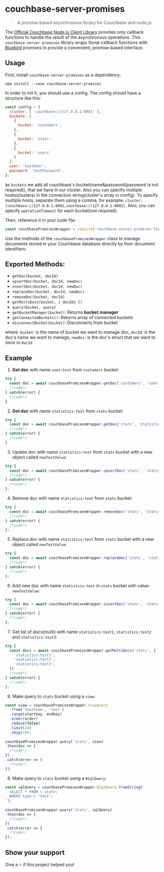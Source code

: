# couchbase-server-promises

> A promise-based asynchronous library for Couchbase and node.js.

The [Official Couchbase Node.js Client Library](https://www.npmjs.com/package/couchbase) provides only callback functions to handle the result of the asynchronous operations. This `couchbase-server-promises` library wraps those callback functions with [Bluebird](https://www.npmjs.com/package/bluebird) promises to provide a convenient, promise-based interface.

## Usage

First, install `couchbase-server-promises` as a dependency:

```shell
npm install --save couchbase-server-promises
```

In order to init it, you should use a config. The config should have a structure like this:

```javascript
const config = {
  cluster: [ 'couchbase://127.0.0.1:8091' ],
  buckets: [
    {
      bucket: 'customers',
    },
    {
      bucket: 'stats',
    }, 
    {
      bucket: 'users'
    }
  ],
  user: 'testUser',
  password: 'testPassword',
};
```

as `buckets` we add all couchbase's bucket(name&password(password is not required)), that we have in our cluster. Also you can specify multiple hosts(clusters) in the connection string(cluster's array in config). To specify multiple hosts, separate them using a comma, for example: `cluster: [couchbase://127.0.0.1:8091,couchbase://127.0.0.1:8092]`. Also, you can specify `operationTimeout` for each bucket(not required).

Then, reference it in your code file:

```javascript
const couchbasePromisesWrapper = require('couchbase-server-promises')(config);
```

Use the methods of the `couchbasePromisesWrapper` class to manage documents stored in your Couchbase database directly by their document identifiers:

## Exported Methods:

- `getDoc(bucket, docId)`
- `upsertDoc(bucket, docId, newDoc)`
- `insertDoc(bucket, docId, newDoc)`
- `replaceDoc(bucket, docId, newDoc)`
- `removeDoc(bucket, docId)`
- `getMultiDocs(bucket, [ docIds ])`
- `query(bucket, query)`
- `getBucketManager(bucket)`: Returns **bucket.manager**
- `getConnectedBuckets()`: Returns array of connected buckets
- `disconnectBucket(bucket)`: Disconnects from bucket

where:
`bucket`: is the name of bucket we want to manage doc, 
`docId`: is the doc's name we want to manage,
`newDoc`: is the doc's struct that we want to store in `docId`

## Example

1) **Get doc** with name `user:test` from `customers` bucket:

```JavaScript
try {
  const doc = await couchbasePromisesWrapper.getDoc('customers', 'user:test');
  /*code*/
} catch(error) {
  /*code*/
}
```

2) **Get doc** with name `statistics:test` from `stats` bucket:

```JavaScript
try {
  const doc = await couchbasePromisesWrapper.getDoc('stats', 'statistics:test');
  /*code*/
} catch(error) {
  /*code*/
}
```

3) Update doc with name `statistics:test` from `stats` bucket with a new object called `newTestValue`:

```JavaScript
try {
  const doc = await couchbasePromisesWrapper.upsertDoc('stats', 'statistics:test', newTestValue)
  /*code*/
} catch(error) {
  /*code*/
};
```
4) Remove doc with name `statistics:test` from `stats` bucket:

```JavaScript
try {
  const doc = await couchbasePromisesWrapper.removeDoc('stats', 'statistics:test')
  /*code*/
} catch(error) {
  /*code*/
};
```

5) Replace doc with name `statistics:test` from `stats` bucket with a new object called `newTestValue`:

```JavaScript
try {
  const doc = await couchbasePromisesWrapper.replaceDoc('stats', 'statistics:test', newTestValue)
  /*code*/
} catch(error) {
  /*code*/
};
```

6) Add new doc with name `statistics:test` in `stats` bucket with value: `newTestValue`:

```JavaScript
try {
  const doc = await couchbasePromisesWrapper.insertDoc('stats', 'statistics:test', newTestValue)
  /*code*/
} catch(error) {
  /*code*/
};
```

7) Get list of docs(multi) with name `statistics:test1`, `statistics:test2` and `statistics:test3`:

```JavaScript
try {
  const docs = await couchbasePromisesWrapper.getMultiDocs('stats', [
    'statistics:test1',
    'statistics:test2',
    'statistics:test3',
  ])
  /*code*/
} catch(error) {
  /*code*/
};
```


9) Make query to `stats` bucket using a `view`:

```JavaScript
const view = couchbasePromisesWrapper.ViewQuery
  .from('testView', 'test')
  .range(startkey, endkey)
  .order(order)
  .reduce(false)
  .limit(24)
  .skip(10);
  
couchbasePromisesWrapper.query('stats', view)
.then(doc => {
  /*code*/
})
.catch(error => {
  /*code*/
});
```

8) Make query to `stats` bucket using a `N1qlQuery`:

```JavaScript
const sqlQuery = couchbasePromisesWrapper.N1qlQuery.fromString(`
  SELECT * FROM \`stats\`
  WHERE type = "test";
`);
  
couchbasePromisesWrapper.query('stats', sqlQuery)
.then(doc => {
  /*code*/
})
.catch(error => {
  /*code*/
});
```

## Show your support

Give a ⭐️ if this project helped you!
